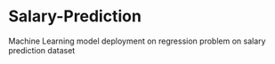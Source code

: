 # Salary-Prediction
Machine Learning model deployment on regression problem on salary prediction dataset
